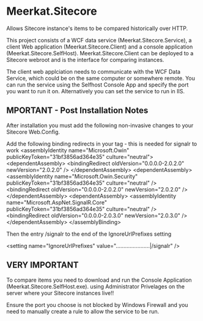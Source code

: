 Meerkat.Sitecore
================

Allows Sitecore instance's items to be compared historically over HTTP.

This project consists of a WCF data service (Meerkat.Sitecore.Service), a client Web application (Meerkat.Sitecore.Client) and a console application (Meerkat.Sitecore.SelfHost).
Meerkat.Sitecore.Client can be deployed to a Sitecore webroot and is the interface for comparing instances.

The client web applciation needs to communicate with the WCF Data Service, which could be on the same computer or somewhere 
remote. You can run the service using the Selfhost Console App and specify the port you want to run it on. 
Alternatively you can set the service to run in IIS.


MPORTANT - Post Installation Notes
-----------------------------------
After installation you must add the following non-invasive changes to your Sitecore Web.Config.

Add the following binding redirects in your <runtime> tag - this is needed for signalr to work
 &lt;assemblyIdentity name=&quot;Microsoft.Owin&quot; publicKeyToken=&quot;31bf3856ad364e35&quot; culture=&quot;neutral&quot;&gt;
      &lt;dependentAssembly&gt;
        &lt;bindingRedirect oldVersion=&quot;0.0.0.0-2.0.2.0&quot; newVersion=&quot;2.0.2.0&quot; /&gt;
      &lt;/dependentAssembly&gt;
      &lt;dependentAssembly&gt;
        &lt;assemblyIdentity name=&quot;Microsoft.Owin.Security&quot; publicKeyToken=&quot;31bf3856ad364e35&quot; culture=&quot;neutral&quot; /&gt;
        &lt;bindingRedirect oldVersion=&quot;0.0.0.0-2.0.2.0&quot; newVersion=&quot;2.0.2.0&quot; /&gt;
      &lt;/dependentAssembly&gt;
      &lt;dependentAssembly&gt;
        &lt;assemblyIdentity name=&quot;Microsoft.AspNet.SignalR.Core&quot; publicKeyToken=&quot;31bf3856ad364e35&quot; culture=&quot;neutral&quot; /&gt;
        &lt;bindingRedirect oldVersion=&quot;0.0.0.0-2.0.3.0&quot; newVersion=&quot;2.0.3.0&quot; /&gt;
      &lt;/dependentAssembly&gt;
    &lt;/assemblyBinding&gt;

Then the entry /signalr to the end of the  IgnoreUrlPrefixes setting

&lt;setting name=&quot;IgnoreUrlPrefixes&quot; value=&quot;......................|/signalr&quot; /&gt;

VERY IMPORTANT
-----------------------------
To compare items you need to download and run the Console Application (Meerkat.Sitecore.SelfHost.exe). 
using Administrator Privelages on the server where your Sitecore instances 
live!!

Ensure the port you choose is not blocked by Windows Firewall and you need to manually create a rule to allow the service to be run.



